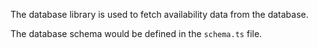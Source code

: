 The database library is used to fetch availability data from the database.

The database schema would be defined in the `schema.ts` file.
